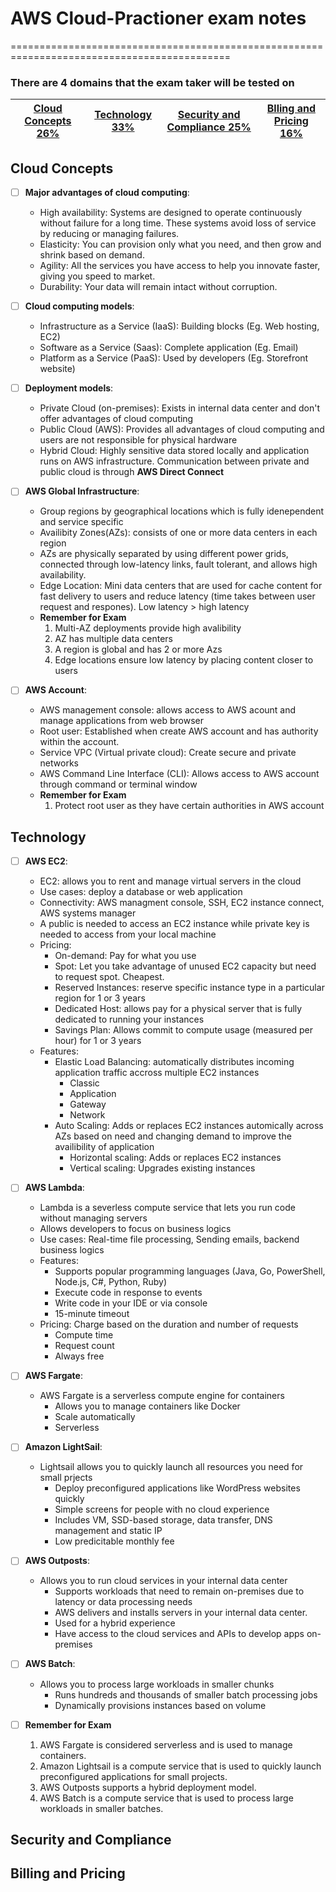 # AWS Cloud-Practioner exam notes
============================================================================================

### There are 4 domains that the exam taker will be tested on

| [Cloud Concepts 26%](#Cloud-Concepts) | [Technology 33%](#Technology) | [Security and Compliance 25%](#Security-and-Compliance) | [Blling and Pricing 16%](#Billing-and-Pricing)|
|---------------------------------------------|------------------------------------------|-------------------------------------------------------------|-----------------------------------------------------------------|

## Cloud Concepts
- [ ] **Major advantages of cloud computing**:
  * High availability: Systems are designed to operate continuously without failure for a long time. These systems avoid loss of service by reducing or managing failures.
  * Elasticity: You can provision only what you need, and then grow and shrink based on demand.
  * Agility: All the services you have access to help you innovate faster, giving you speed to market. 
  * Durability: Your data will remain intact without corruption.

- [ ] **Cloud computing models**:
  * Infrastructure as a Service (IaaS): Building blocks (Eg. Web hosting, EC2)
  * Software as a Service (Saas): Complete application (Eg. Email)
  * Platform as a Service (PaaS): Used by developers (Eg. Storefront website)

- [ ] **Deployment models**:
  * Private Cloud (on-premises): Exists in internal data center and don't offer advantages of cloud computing
  * Public Cloud (AWS): Provides all advantages of cloud computing and users are not responsible for physical hardware
  * Hybrid Cloud: Highly sensitive data stored locally and application runs on AWS infrastructure. Communication between private and public cloud is through **AWS Direct Connect**

- [ ] **AWS Global Infrastructure**:
  * Group regions by geographical locations which is fully idenependent and service specific
  * Availibity Zones(AZs): consists of one or more data centers in each region
  * AZs are physically separated by using different power grids, connected through low-latency links, fault tolerant, and allows high availability.
  * Edge Location: Mini data centers that are used for cache content for fast delivery to users and reduce latency (time takes between user request and respones). Low latency > high latency
  * **Remember for Exam**
    1. Multi-AZ deployments provide high avalibility
    2. AZ has multiple data centers
    3. A region is global and has 2 or more Azs
    4. Edge locations ensure low latency by placing content closer to users

- [ ] **AWS Account**:
  * AWS management console: allows access to AWS acount and manage applications from web browser
  * Root user: Established when create AWS account and has authority within the account.
  * Service VPC (Virtual private cloud): Create secure and private networks
  * AWS Command Line Interface (CLI): Allows access to AWS account through command or terminal window
  * **Remember for Exam**
    1. Protect root user as they have certain authorities in AWS account

## Technology
- [ ] **AWS EC2**:
  * EC2: allows you to rent and manage virtual servers in the cloud
  * Use cases: deploy a database or web application
  * Connectivity: AWS managment console, SSH, EC2 instance connect, AWS systems manager
  * A public is needed to access an EC2 instance while private key is needed to access from your local machine
  * Pricing: 
    * On-demand: Pay for what you use 
    * Spot: Let you take advantage of unused EC2 capacity but need to request spot. Cheapest. 
    * Reserved Instances: reserve specific instance type in a particular region for 1 or 3 years
    * Dedicated Host: allows pay for a physical server that is fully dedicated to running your instances
    * Savings Plan: Allows commit to compute usage (measured per hour) for 1 or 3 years
  * Features: 
    * Elastic Load Balancing: automatically distributes incoming application traffic accross multiple EC2 instances
      * Classic
      * Application
      * Gateway
      * Network  
    * Auto Scaling: Adds or replaces EC2 instances automically across AZs based on need and changing demand to improve the availibility of application
      * Horizontal scaling: Adds or replaces EC2 instances
      * Vertical scaling: Upgrades existing instances
- [ ] **AWS Lambda**:
  * Lambda is a severless compute service that lets you run code without managing servers
  * Allows developers to focus on business logics
  * Use cases: Real-time file processing, Sending emails, backend business logics
  * Features:
    * Supports popular programming languages (Java, Go, PowerShell, Node.js, C#, Python, Ruby)
    * Execute code in response to events
    * Write code in your IDE or via console
    * 15-minute timeout
  * Pricing: Charge based on the duration and number of requests
    * Compute time
    * Request count
    * Always free
   
- [ ] **AWS Fargate**:
  * AWS Fargate is a serverless compute engine for containers
    * Allows you to manage containers like Docker
    * Scale automatically
    * Serverless
   
- [ ] **Amazon LightSail**:
  * Lightsail allows you to quickly launch all resources you need for small prjects
    * Deploy preconfigured applications like WordPress websites quickly
    * Simple screens for people with no cloud experience
    * Includes VM, SSD-based storage, data transfer, DNS management and static IP
    * Low predicitable monthly fee 

- [ ] **AWS Outposts**:
  * Allows you to run cloud services in your internal data center
    * Supports workloads that need to remain on-premises due to latency or data processing needs
    * AWS delivers and installs servers in your internal data center.
    * Used for a hybrid experience
    * Have access to the cloud services and APIs to develop apps on-premises

- [ ] **AWS Batch**:
  * Allows you to process large workloads in smaller chunks
    * Runs hundreds and thousands of smaller batch processing jobs
    * Dynamically provisions instances based on volume

- [ ] **Remember for Exam**
    1. AWS Fargate is considered serverless and is used to manage containers.
    2. Amazon Lightsail is a compute service that is used to quickly launch preconfigured applications for small projects.
    3. AWS Outposts supports a hybrid deployment model.
    4. AWS Batch is a compute service that is used to process large workloads in smaller batches.


## Security and Compliance

## Billing and Pricing
